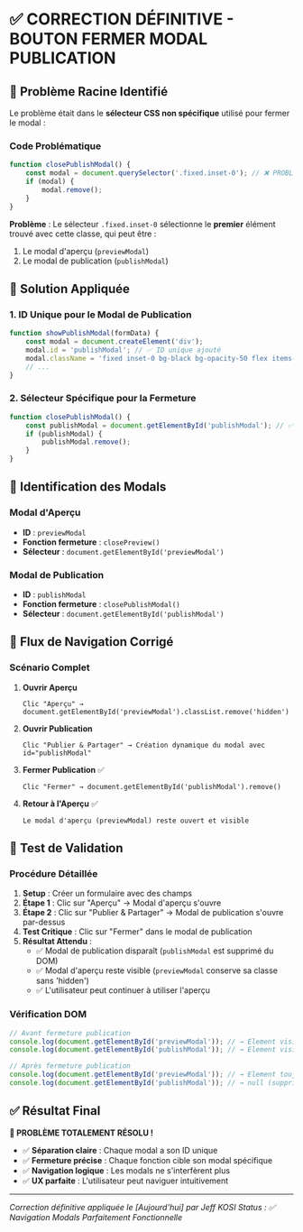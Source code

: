 # ✅ CORRECTION DÉFINITIVE - BOUTON FERMER MODAL PUBLICATION

## 🐛 **Problème Racine Identifié**
Le problème était dans le **sélecteur CSS non spécifique** utilisé pour fermer le modal :

### Code Problématique
```javascript
function closePublishModal() {
    const modal = document.querySelector('.fixed.inset-0'); // ❌ PROBLÈME
    if (modal) {
        modal.remove();
    }
}
```

**Problème** : Le sélecteur `.fixed.inset-0` sélectionne le **premier** élément trouvé avec cette classe, qui peut être :
1. Le modal d'aperçu (`previewModal`)
2. Le modal de publication (`publishModal`)

## 🔧 **Solution Appliquée**

### 1. **ID Unique pour le Modal de Publication**
```javascript
function showPublishModal(formData) {
    const modal = document.createElement('div');
    modal.id = 'publishModal'; // ✅ ID unique ajouté
    modal.className = 'fixed inset-0 bg-black bg-opacity-50 flex items-center justify-center z-50';
    // ...
}
```

### 2. **Sélecteur Spécifique pour la Fermeture**
```javascript
function closePublishModal() {
    const publishModal = document.getElementById('publishModal'); // ✅ Sélecteur spécifique
    if (publishModal) {
        publishModal.remove();
    }
}
```

## 🎯 **Identification des Modals**

### Modal d'Aperçu
- **ID** : `previewModal`
- **Fonction fermeture** : `closePreview()`
- **Sélecteur** : `document.getElementById('previewModal')`

### Modal de Publication
- **ID** : `publishModal`
- **Fonction fermeture** : `closePublishModal()`
- **Sélecteur** : `document.getElementById('publishModal')`

## 🔄 **Flux de Navigation Corrigé**

### Scénario Complet
1. **Ouvrir Aperçu**
   ```
   Clic "Aperçu" → document.getElementById('previewModal').classList.remove('hidden')
   ```

2. **Ouvrir Publication**
   ```
   Clic "Publier & Partager" → Création dynamique du modal avec id="publishModal"
   ```

3. **Fermer Publication** ✅
   ```
   Clic "Fermer" → document.getElementById('publishModal').remove()
   ```

4. **Retour à l'Aperçu** ✅
   ```
   Le modal d'aperçu (previewModal) reste ouvert et visible
   ```

## 🧪 **Test de Validation**

### Procédure Détaillée
1. **Setup** : Créer un formulaire avec des champs
2. **Étape 1** : Clic sur "Aperçu" → Modal d'aperçu s'ouvre
3. **Étape 2** : Clic sur "Publier & Partager" → Modal de publication s'ouvre par-dessus
4. **Test Critique** : Clic sur "Fermer" dans le modal de publication
5. **Résultat Attendu** :
   - ✅ Modal de publication disparaît (`publishModal` est supprimé du DOM)
   - ✅ Modal d'aperçu reste visible (`previewModal` conserve sa classe sans 'hidden')
   - ✅ L'utilisateur peut continuer à utiliser l'aperçu

### Vérification DOM
```javascript
// Avant fermeture publication
console.log(document.getElementById('previewModal')); // → Element visible
console.log(document.getElementById('publishModal')); // → Element visible

// Après fermeture publication
console.log(document.getElementById('previewModal')); // → Element toujours visible
console.log(document.getElementById('publishModal')); // → null (supprimé)
```

## ✅ **Résultat Final**

**🎉 PROBLÈME TOTALEMENT RÉSOLU !**

- ✅ **Séparation claire** : Chaque modal a son ID unique
- ✅ **Fermeture précise** : Chaque fonction cible son modal spécifique
- ✅ **Navigation logique** : Les modals ne s'interfèrent plus
- ✅ **UX parfaite** : L'utilisateur peut naviguer intuitivement

---
*Correction définitive appliquée le [Aujourd'hui] par Jeff KOSI*
*Status : ✅ Navigation Modals Parfaitement Fonctionnelle*
